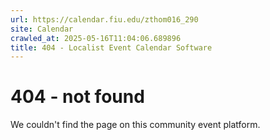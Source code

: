 ```yaml
---
url: https://calendar.fiu.edu/zthom016_290
site: Calendar
crawled_at: 2025-05-16T11:04:06.689896
title: 404 - Localist Event Calendar Software
---
```


# 404 - not found
We couldn't find the page on this community event platform.
